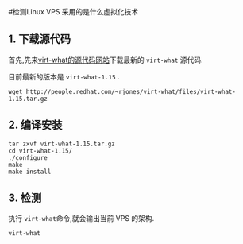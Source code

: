 #检测Linux VPS 采用的是什么虚拟化技术

## 1. 下载源代码 

首先,先来[virt-what的源代码网站](https://people.redhat.com/%7Erjones/virt-what/files/)下载最新的 `virt-what` 源代码.
  
目前最新的版本是 `virt-what-1.15` .

```
wget http://people.redhat.com/~rjones/virt-what/files/virt-what-1.15.tar.gz
```


## 2. 编译安装 

```
tar zxvf virt-what-1.15.tar.gz
cd virt-what-1.15/
./configure
make
make install
```


## 3. 检测 

执行 `virt-what`命令,就会输出当前 VPS 的架构.

```
virt-what
```




